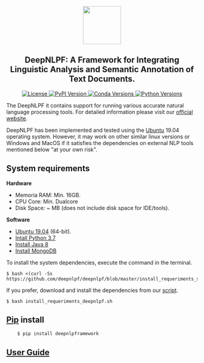 <div align="center"><img src="https://github.com/deepnlpf/deepnlpf/blob/master/images/deepnlpf-logo.png" height="100px"/></div>

<h2 align="center">DeepNLPF: A Framework for Integrating Linguistic Analysis and Semantic Annotation of Text Documents.</h2>

<div align="center">
    <a href="#">
        <img alt="License" src="https://img.shields.io/github/license/deepnlpf/deepnlpf">
    </a>
    <a href="https://pypi.org/project/deepnlpframework/">
        <img alt="PyPI Version" src="https://img.shields.io/pypi/v/deepnlpframework?color=blue">
    </a>
    <a href="https://anaconda.org/deepnlpframework">
        <img alt="Conda Versions" src="https://img.shields.io/conda/vn/deepnlpframework?color=blue&label=conda">
    </a>
    <a href="https://pypi.org/project/deepnlpframework/">
        <img alt="Python Versions" src="https://img.shields.io/pypi/pyversions/deepnlpframework?colorB=blue">
    </a>
</div>

The DeepNLPF it contains support for running various accurate natural language processing tools. For detailed information please visit our [official website](https://deepnlpf.github.io/site).

DeepNLPF has been implemented and tested using the [Ubuntu](https://ubuntu.com/) 19.04 operating system. However, it may work on other similar linux versions or Windows and MacOS if it satisfies the dependencies on external NLP tools mentioned below "at your own risk".

## System requirements
<b>Hardware</b>
* Memoria RAM: Min. 16GB.
* CPU Core: Min. Dualcore
* Disk Space: ~ MB (does not include disk space for IDE/tools).

<b>Software</b>
* [Ubuntu 19.04](https://ubuntu.com/) (64-bit).
* [Intall Python 3.7](https://linuxize.com/post/how-to-install-python-3-7-on-ubuntu-18-04/) 
* [Install Java 8](https://tecadmin.net/install-oracle-java-8-ubuntu-via-ppa/)
* [Install MongoDB](https://docs.mongodb.com/manual/tutorial/install-mongodb-on-ubuntu/)

To install the system dependencies, execute the command in the terminal.

    $ bash <(curl -Ss https://github.com/deepnlpf/deepnlpf/blob/master/install_requeriments_system.sh)

If you prefer, download and install the dependencies from our [script](https://github.com/deepnlpf/deepnlpf/blob/master/install_requeriments_system.sh).

    $ bash install_requeriments_deepnlpf.sh

## [Pip](https://pypi.org/project/pip/) install

        $ pip install deepnlpframework

## [User Guide](https://deepnlpf.github.io/site/docs/install)

